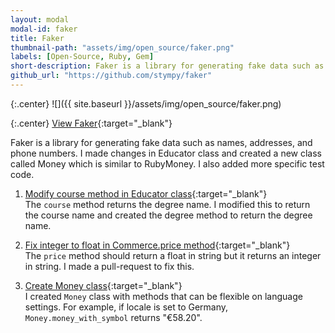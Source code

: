 ```yaml
---
layout: modal
modal-id: faker
title: Faker
thumbnail-path: "assets/img/open_source/faker.png"
labels: [Open-Source, Ruby, Gem]
short-description: Faker is a library for generating fake data such as names, addresses, and phone numbers. I made changes in Educator class and created a new class called Money which is similar to RubyMoney.
github_url: "https://github.com/stympy/faker"
---
```


{:.center}
![]({{ site.baseurl }}/assets/img/open_source/faker.png)

{:.center}
[View Faker](https://github.com/stympy/faker){:target="\_blank"}

Faker is a library for generating fake data such as names, addresses, and phone numbers. I made changes in Educator class and created a new class called Money which is similar to RubyMoney. I also added more specific test code.

1. [Modify course method in Educator class](https://github.com/stympy/faker/pull/803){:target="\_blank"}<br>
 The `course` method returns the degree name. I modified this to return the course name and created the degree method to return the degree name.

2. [Fix integer to float in Commerce.price method](https://github.com/stympy/faker/pull/807){:target="\_blank"}<br>
 The `price` method should return a float in string but it returns an integer in string. I made a pull-request to fix this.

3. [Create Money class](https://github.com/stympy/faker/pull/809){:target="\_blank"}<br>
 I created `Money` class with methods that can be flexible on language settings. For example, if locale is set to Germany, `Money.money_with_symbol` returns "€58.20".
